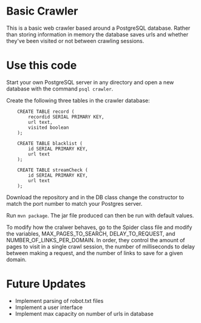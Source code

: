 # Basic Crawler

This is a basic web crawler based around a PostgreSQL database.  Rather
than storing information in memory the database saves urls and whether
they've been visited or not between crawling sessions.

# Use this code

Start your own PostgreSQL server in any directory and open a new database
with the command `psql crawler`.

Create the following three tables in the crawler database:

```
    CREATE TABLE record (
        recordid SERIAL PRIMARY KEY,
        url text,
        visited boolean
    );

    CREATE TABLE blacklist (
        id SERIAL PRIMARY KEY,
        url text
    );

    CREATE TABLE streamCheck (
        id SERIAL PRIMARY KEY,
        url text
    );
```

Download the repository and in the DB class change the constructor to match
the port number to match your Postgres server.

Run `mvn package`.  The jar file produced can then be run with default values.

To modify how the cralwer behaves, go to the Spider class file and modify
the variables, MAX_PAGES_TO_SEARCH, DELAY_TO_REQUEST, and
NUMBER_OF_LINKS_PER_DOMAIN.  In order, they control the amount of pages
to visit in a single crawl session, the number of milliseconds to delay
between making a request, and the number of links to save for a given
domain.

# Future Updates

* Implement parsing of robot.txt files
* Implement a user interface
* Implement max capacity on number of urls in database